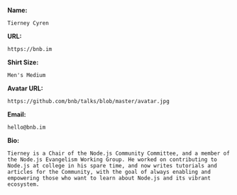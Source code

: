 **Name:**
```
Tierney Cyren
```

**URL:**
```
https://bnb.im
```

**Shirt Size:**
```
Men's Medium
```

**Avatar URL:**
```
https://github.com/bnb/talks/blob/master/avatar.jpg
```

**Email:**
```
hello@bnb.im
```

**Bio:**
```
Tierney is a Chair of the Node.js Community Committee, and a member of the Node.js Evangelism Working Group. He worked on contributing to Node.js at college in his spare time, and now writes tutorials and articles for the Community, with the goal of always enabling and empowering those who want to learn about Node.js and its vibrant ecosystem.
```
